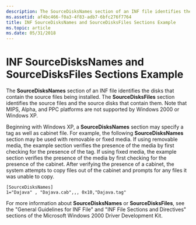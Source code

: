 ```yaml
---
description: The SourceDisksNames section of an INF file identifies the disks that contain the source files being installed.
ms.assetid: af4bc466-f0a3-4f83-adb7-6bfc276f7764
title: INF SourceDisksNames and SourceDisksFiles Sections Example
ms.topic: article
ms.date: 05/31/2018
---
```


# INF SourceDisksNames and SourceDisksFiles Sections Example

The **SourceDisksNames** section of an INF file identifies the disks that contain the source files being installed. The **SourceDisksFiles** section identifies the source files and the source disks that contain them. Note that MIPS, Alpha, and PPC platforms are not supported by Windows 2000 or Windows XP.

Beginning with Windows XP, a **SourceDisksNames** section may specify a tag as well as cabinet file. For example, the following **SourceDisksNames** section may be used with removable or fixed media. If using removable media, the example section verifies the presence of the media by first checking for the presence of the tag. If using fixed media, the example section verifies the presence of the media by first checking for the presence of the cabinet. After verifying the presence of a cabinet, the system attempts to copy files out of the cabinet and prompts for any files it was unable to copy.

``` syntax
[SourceDisksNames]
1="Dajava" , "Dajava.cab",,, 0x10,"Dajava.tag"
```

For more information about **SourceDisksNames** or **SourceDisksFiles**, see the "General Guidelines for INF File" and "INF File Sections and Directives" sections of the Microsoft Windows 2000 Driver Development Kit.

 

 



